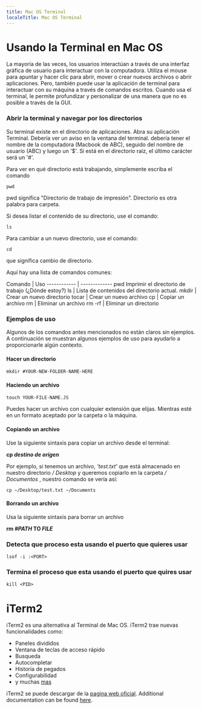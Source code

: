 ```yaml
---
title: Mac OS Terminal
localeTitle: Mac OS Terminal
---
```

# Usando la Terminal en Mac OS

La mayoría de las veces, los usuarios interactúan a través de una interfaz gráfica de usuario para interactuar con la computadora. Utiliza el mouse para apuntar y hacer clic para abrir, mover o crear nuevos archivos o abrir aplicaciones. Pero, también puede usar la aplicación de terminal para interactuar con su máquina a través de comandos escritos. Cuando usa el terminal, le permite profundizar y personalizar de una manera que no es posible a través de la GUI.

### Abrir la terminal y navegar por los directorios

Su terminal existe en el directorio de aplicaciones. Abra su aplicación Terminal. Debería ver un aviso en la ventana del terminal. debería tener el nombre de la computadora (Macbook de ABC), seguido del nombre de usuario (ABC) y luego un '$'. Si está en el directorio raíz, el último carácter será un '#'.

Para ver en qué directorio está trabajando, simplemente escriba el comando

`pwd`

pwd significa "Directorio de trabajo de impresión". Directorio es otra palabra para carpeta.

Si desea listar el contenido de su directorio, use el comando:

`ls`

Para cambiar a un nuevo directorio, use el comando:

`cd`

que significa cambio de directorio.

Aquí hay una lista de comandos comunes:

Comando | Uso ------------ | ------------- pwd Imprimir el directorio de trabajo (¿Dónde estoy?) ls | Lista de contenidos del directorio actual. mkdir | Crear un nuevo directorio tocar | Crear un nuevo archivo cp | Copiar un archivo rm | Eliminar un archivo rm -rf | Eliminar un directorio

### Ejemplos de uso

Algunos de los comandos antes mencionados no están claros sin ejemplos. A continuación se muestran algunos ejemplos de uso para ayudarlo a proporcionarle algún contexto.

#### Hacer un directorio

`mkdir #YOUR-NEW-FOLDER-NAME-HERE`

#### Haciendo un archivo

`touch YOUR-FILE-NAME.JS`

Puedes hacer un archivo con cualquier extensión que elijas. Mientras esté en un formato aceptado por la carpeta o la máquina.

#### Copiando un archivo

Use la siguiente sintaxis para copiar un archivo desde el terminal:

**cp _destino de_ _origen_**

Por ejemplo, si tenemos un archivo, _'test.txt'_ que está almacenado en nuestro directorio _/ Desktop_ y queremos copiarlo en la carpeta _/ Documentos_ , nuestro comando se vería así:
```
cp ~/Desktop/test.txt ~/Documents 
```

#### Borrando un archivo

Usa la siguiente sintaxis para borrar un archivo

**rm _#PATH_ TO _FILE_**

### Detecta que proceso esta usando el puerto que quieres usar
`lsof -i :<PORT>`

### Termina el proceso que esta usando el puerto que quires usar
`kill <PID>`

# iTerm2

iTerm2 es una alternativa al Terminal de Mac OS. iTerm2 trae nuevas funcionalidades como:

* Paneles divididos
* Ventana de teclas de acceso rápido
* Busqueda
* Autocompletar
* Historia de pegados
* Configurabilidad
* y muchas [mas](https://www.iterm2.com/features.html)

iTerm2 se puede descargar de la [pagina web oficial](https://www.iterm2.com/downloads.html). Additional documentation can be found [here](https://www.iterm2.com/documentation.html).
